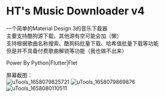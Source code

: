 # HT's Music Downloader v4
一个简单的Material Design 3的音乐下载器  
主要支持酷狗源下载，其他源有空可能会加（懒）  
支持根据歌曲名称搜索、酷狗码批量下载、哈希值批量下载等功能  
但是并不具备付费歌曲解锁等功能（我也做不出来）  


Power By Python|Flutter|Flet

屏幕截图：  
![uTools_1658079825721](https://user-images.githubusercontent.com/48882584/179419930-eb302d00-e294-44f3-9a19-9c32e828f433.png)
![uTools_1658079869876](https://user-images.githubusercontent.com/48882584/179419925-326f0f47-6aa7-43d1-9c72-1eac80cac2ad.png)
![uTools_1658080110511](https://user-images.githubusercontent.com/48882584/179419928-e8a4c33b-2070-4ec1-b88d-36ec57009077.png)

